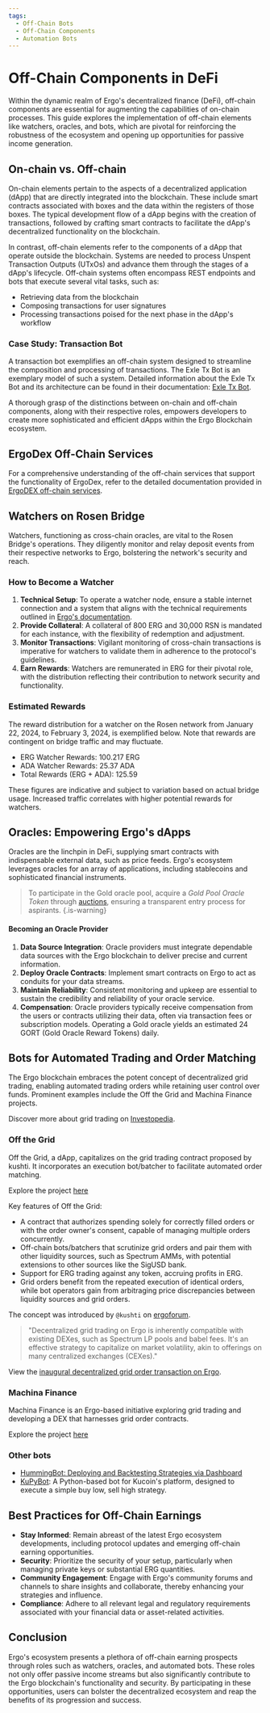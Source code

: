 ```yaml
---
tags:
  - Off-Chain Bots
  - Off-Chain Components
  - Automation Bots
---
```


# Off-Chain Components in DeFi

Within the dynamic realm of Ergo's decentralized finance (DeFi), off-chain components are essential for augmenting the capabilities of on-chain processes. This guide explores the implementation of off-chain elements like watchers, oracles, and bots, which are pivotal for reinforcing the robustness of the ecosystem and opening up opportunities for passive income generation.

## On-chain vs. Off-chain

On-chain elements pertain to the aspects of a decentralized application (dApp) that are directly integrated into the blockchain. These include smart contracts associated with boxes and the data within the registers of those boxes. The typical development flow of a dApp begins with the creation of transactions, followed by crafting smart contracts to facilitate the dApp's decentralized functionality on the blockchain.

In contrast, off-chain elements refer to the components of a dApp that operate outside the blockchain. Systems are needed to process Unspent Transaction Outputs (UTxOs) and advance them through the stages of a dApp's lifecycle. Off-chain systems often encompass REST endpoints and bots that execute several vital tasks, such as:

- Retrieving data from the blockchain
- Composing transactions for user signatures
- Processing transactions poised for the next phase in the dApp's workflow

### Case Study: Transaction Bot

A transaction bot exemplifies an off-chain system designed to streamline the composition and processing of transactions. The Exle Tx Bot is an exemplary model of such a system. Detailed information about the Exle Tx Bot and its architecture can be found in their documentation: [Exle Tx Bot](https://exlebot.com/docs).

A thorough grasp of the distinctions between on-chain and off-chain components, along with their respective roles, empowers developers to create more sophisticated and efficient dApps within the Ergo Blockchain ecosystem.

## ErgoDex Off-Chain Services

For a comprehensive understanding of the off-chain services that support the functionality of ErgoDex, refer to the detailed documentation provided in [ErgoDEX off-chain services](dex_bots.md).

## Watchers on Rosen Bridge

Watchers, functioning as cross-chain oracles, are vital to the Rosen Bridge's operations. They diligently monitor and relay deposit events from their respective networks to Ergo, bolstering the network's security and reach.

### How to Become a Watcher

1. **Technical Setup**: To operate a watcher node, ensure a stable internet connection and a system that aligns with the technical requirements outlined in [Ergo's documentation](https://docs.ergoplatform.com/eco/rosen/rosen-watcher/).
2. **Provide Collateral**: A collateral of 800 ERG and 30,000 RSN is mandated for each instance, with the flexibility of redemption and adjustment.
3. **Monitor Transactions**: Vigilant monitoring of cross-chain transactions is imperative for watchers to validate them in adherence to the protocol's guidelines.
4. **Earn Rewards**: Watchers are remunerated in ERG for their pivotal role, with the distribution reflecting their contribution to network security and functionality.

### Estimated Rewards

The reward distribution for a watcher on the Rosen network from January 22, 2024, to February 3, 2024, is exemplified below. Note that rewards are contingent on bridge traffic and may fluctuate.

- ERG Watcher Rewards:  100.217 ERG
- ADA Watcher Rewards:  25.37 ADA
- Total Rewards (ERG + ADA):  125.59

These figures are indicative and subject to variation based on actual bridge usage. Increased traffic correlates with higher potential rewards for watchers.

## Oracles: Empowering Ergo's dApps

Oracles are the linchpin in DeFi, supplying smart contracts with indispensable external data, such as price feeds. Ergo's ecosystem leverages oracles for an array of applications, including stablecoins and sophisticated financial instruments.

> To participate in the Gold oracle pool, acquire a *Gold Pool Oracle Token* through [auctions](https://ergoauctions.org/artwork/78263e5613557e129f075f0a241287e09c4204be76ad53d77d6e7feebcccb001), ensuring a transparent entry process for aspirants.
{.is-warning}

#### Becoming an Oracle Provider

1. **Data Source Integration**: Oracle providers must integrate dependable data sources with the Ergo blockchain to deliver precise and current information.
2. **Deploy Oracle Contracts**: Implement smart contracts on Ergo to act as conduits for your data streams.
3. **Maintain Reliability**: Consistent monitoring and upkeep are essential to sustain the credibility and reliability of your oracle service.
4. **Compensation**: Oracle providers typically receive compensation from the users or contracts utilizing their data, often via transaction fees or subscription models. Operating a Gold oracle yields an estimated 24 GORT (Gold Oracle Reward Tokens) daily.

## Bots for Automated Trading and Order Matching

The Ergo blockchain embraces the potent concept of decentralized grid trading, enabling automated trading orders while retaining user control over funds. Prominent examples include the Off the Grid and Machina Finance projects.

Discover more about grid trading on [Investopedia](https://www.investopedia.com/terms/g/grid-trading.asp).

### Off the Grid

Off the Grid, a dApp, capitalizes on the grid trading contract proposed by kushti. It incorporates an execution bot/batcher to facilitate automated order matching.

Explore the project [here](https://github.com/Telefragged/off-the-grid/)

Key features of Off the Grid:

- A contract that authorizes spending solely for correctly filled orders or with the order owner's consent, capable of managing multiple orders concurrently.
- Off-chain bots/batchers that scrutinize grid orders and pair them with other liquidity sources, such as Spectrum AMMs, with potential extensions to other sources like the SigUSD bank.
- Support for ERG trading against any token, accruing profits in ERG.
- Grid orders benefit from the repeated execution of identical orders, while bot operators gain from arbitraging price discrepancies between liquidity sources and grid orders.

The concept was introduced by `@kushti` on [ergoforum](https://www.ergoforum.org/t/decentralized-grid-trading-on-ergo/).

> "Decentralized grid trading on Ergo is inherently compatible with existing DEXes, such as Spectrum LP pools and babel fees. It's an effective strategy to capitalize on market volatility, akin to offerings on many centralized exchanges (CEXes)."

View the [inaugural decentralized grid order transaction on Ergo](https://twitter.com/chepurnoy/status/1582657292834861057).

### Machina Finance

Machina Finance is an Ergo-based initiative exploring grid trading and developing a DEX that harnesses grid order contracts.

Explore the project [here](machina-finance.md)

### Other bots

- [HummingBot: Deploying and Backtesting Strategies via Dashboard](https://hummingbot.org/academy-content/using-dashboard-to-deploy-and-backtest-strategies/)
- [KuPyBot](https://github.com/FlyingPig69/KuPyBot): A Python-based bot for Kucoin's platform, designed to execute a simple buy low, sell high strategy.

## Best Practices for Off-Chain Earnings

- **Stay Informed**: Remain abreast of the latest Ergo ecosystem developments, including protocol updates and emerging off-chain earning opportunities.
- **Security**: Prioritize the security of your setup, particularly when managing private keys or substantial ERG quantities.
- **Community Engagement**: Engage with Ergo's community forums and channels to share insights and collaborate, thereby enhancing your strategies and influence.
- **Compliance**: Adhere to all relevant legal and regulatory requirements associated with your financial data or asset-related activities.

## Conclusion

Ergo's ecosystem presents a plethora of off-chain earning prospects through roles such as watchers, oracles, and automated bots. These roles not only offer passive income streams but also significantly contribute to the Ergo blockchain's functionality and security. By participating in these opportunities, users can bolster the decentralized ecosystem and reap the benefits of its progression and success.
